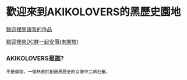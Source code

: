 # 歡迎來到AKIKOLOVERS的黑歷史園地


[點這裡閱讀我的作品](/src/index.md)

[點這裡來DC群一起安價(未開放)](/src/group.md)

### AKIKOLOVERS是誰?
```
不是個咖，一個熱衷於創造黑歷史的女裝中二病社畜。
```
